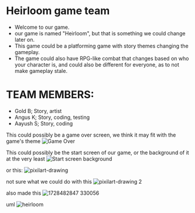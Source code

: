 # Heirloom game team
* Welcome to our game.
* our game is named "Heirloom", but that is something we could change later on.
* This game could be a platforming game with story themes changing the gameplay.
* The game could also have RPG-like combat that changes based on who your character is, and could also be different for everyone, as to not make gameplay stale.
# TEAM MEMBERS:
* Gold B; Story, artist
* Angus K; Story, coding, testing
* Aayush S; Story, coding

This could possibly be a game over screen, we think it may fit with the game's theme
![Game Over](https://github.com/g0ld-star/tehehe-/blob/main/images/Gameoverscreen.png?raw=true)

This could possibly be the start screen of our game, or the background of it at the very least
![Start screen background](https://github.com/g0ld-star/tehehe-/blob/main/images/startscreenbackground.png?raw=true)

or this:
![pixilart-drawing](https://github.com/user-attachments/assets/e89d7773-2dbf-4e79-86f0-5ca23144abed)

not sure what we could do with this
![pixilart-drawing 2](https://github.com/user-attachments/assets/76611e3d-f34f-469f-aabd-a00076b9484f)

also made this
![1728482847 330056](https://github.com/user-attachments/assets/97c8e942-357d-4c06-8395-d6716937ad97)


uml
![heirloom](https://github.com/user-attachments/assets/757880e7-f094-422c-8a04-0de30077da35)
